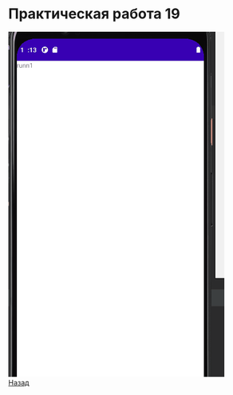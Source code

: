 #  Практическая работа 19 
![ ](https://github.com/caidzitcu/mdc0103/blob/master/pr19/1.gif)  <br>
[Назад](https://github.com/caidzitcu/mdc0103/blob/master/readme.md)